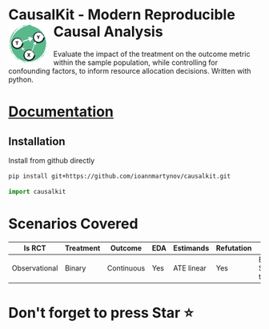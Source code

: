 # CausalKit - Modern Reproducible Causal Analysis <a href="https://ioannmartynov.github.io/CausalKit/"><img src="https://raw.githubusercontent.com/IoannMartynov/CausalKit/main/docs/_static/logo_big.svg" alt="CausalKit logo" width="80" style="float: left; margin-right: 10px;" /></a>


Evaluate the impact of the treatment on the outcome metric within the sample population, while controlling 
for confounding factors, to inform resource allocation decisions.
Written with python.
# [Documentation](https://ioannmartynov.github.io/CausalKit/) 

## Installation

Install from github directly

```bash
pip install git+https://github.com/ioannmartynov/causalkit.git
```

```python
import causalkit
```
# Scenarios Covered
| Is RCT        | Treatment | Outcome    | EDA | Estimands  | Refutation | Docs                         |
|---------------|-----------|------------|-----|------------|------------|------------------------------|
| Observational | Binary    | Continuous | Yes | ATE linear | Yes        | Example,<br/>Synthetic tests |

# Don't forget to press Star ⭐️

